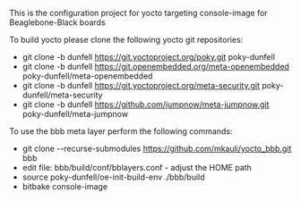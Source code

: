 This is the configuration project for yocto targeting console-image for Beaglebone-Black boards

To build yocto please clone the following yocto git repositories:

- git clone -b dunfell https://git.yoctoproject.org/poky.git poky-dunfell
- git clone -b dunfell https://git.openembedded.org/meta-openembedded poky-dunfell/meta-openembedded
- git clone -b dunfell https://git.yoctoproject.org/meta-security.git poky-dunfell/meta-security
- git clone -b dunfell https://github.com/jumpnow/meta-jumpnow.git poky-dunfell/meta-jumpnow


To use the bbb meta layer perform the following commands:

- git clone --recurse-submodules https://github.com/mkauli/yocto_bbb.git bbb
- edit file: bbb/build/conf/bblayers.conf  - adjust the HOME path
- source poky-dunfell/oe-init-build-env ./bbb/build
- bitbake console-image


